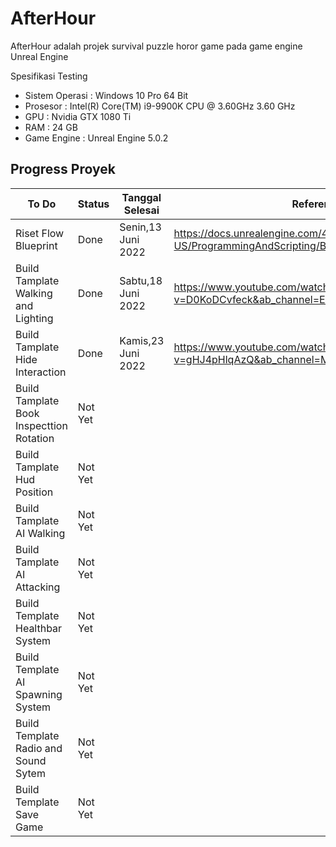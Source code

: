 # AfterHour

<style>
table th:first-of-type {
    width: 10%;
}
table th:nth-of-type(2) {
    width: 10%;
}
table th:nth-of-type(3) {
    width: 10%;
}
table th:nth-of-type(4) {
    width: 30%;
} 
table th:nth-of-type(5) {
    width: 40%;
}
</style>

AfterHour adalah projek survival puzzle horor game pada game engine Unreal Engine

Spesifikasi Testing
- Sistem Operasi : Windows 10 Pro 64 Bit
- Prosesor : Intel(R) Core(TM) i9-9900K CPU @ 3.60GHz 3.60 GHz
- GPU : Nvidia GTX 1080 Ti
- RAM : 24 GB
- Game Engine : Unreal Engine 5.0.2

## Progress Proyek

To Do | Status | Tanggal Selesai | Referensi | Preview
--- | --- | --- | --- | ---
Riset Flow Blueprint | Done | Senin,13 Juni 2022 | https://docs.unrealengine.com/4.27/en-US/ProgrammingAndScripting/Blueprints/UserGuide/Types/ |
Build Tamplate Walking and Lighting | Done | Sabtu,18 Juni 2022 | https://www.youtube.com/watch?v=D0KoDCvfeck&ab_channel=EvilDoUsHarm | https://github.com/nirwanagameproject/afterhour/raw/main/GIF/Build%20Tamplate%20Hide%20Interaction.gif
Build Tamplate Hide Interaction | Done | Kamis,23 Juni 2022 | https://www.youtube.com/watch?v=gHJ4pHlqAzQ&ab_channel=MattAspland | https://github.com/nirwanagameproject/afterhour/raw/main/GIF/Build%20Tamplate%20Hide%20Interaction.gif
Build Tamplate Book Inspecttion Rotation | Not Yet | |
Build Tamplate Hud Position | Not Yet | |
Build Tamplate AI Walking | Not Yet | |
Build Tamplate AI Attacking | Not Yet | |
Build Template Healthbar System | Not Yet | |
Build Template AI Spawning System | Not Yet | |
Build Template Radio and Sound Sytem | Not Yet | |
Build Template Save Game | Not Yet | |
